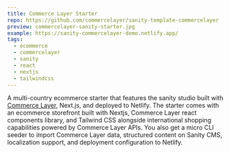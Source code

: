 ```yaml
---
title: Commerce Layer Starter
repo: https://github.com/commercelayer/sanity-template-commercelayer
preview: commercelayer-sanity-starter.jpg
example: https://sanity-commercelayer-demo.netlify.app/
tags:
  - ecommerce
  - commercelayer
  - sanity
  - react
  - nextjs
  - tailwindcss
---
```


A multi-country ecommerce starter that features the sanity studio built with [Commerce Layer](https://commercelayer.io), Next.js, and deployed to Netlify. The starter comes with an ecommerce storefront built with Nextjs, Commerce Layer react components library, and Tailwind CSS alongside international shopping capabilities powered by Commerce Layer APIs. You also get a micro CLI seeder to import Commerce Layer data, structured content on Sanity CMS, localization support, and deployment configuration to Netlify.
